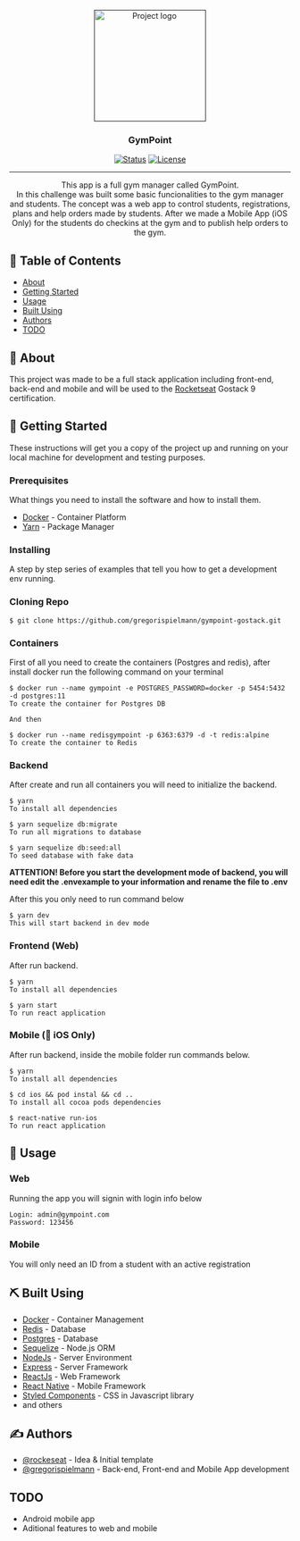 <p align="center">
  <a href="" rel="noopener">
 <img width=200px src="https://github.com/Rocketseat/bootcamp-gostack-desafio-02/raw/master/.github/logo.png" alt="Project logo"></a>
</p>

<h3 align="center">GymPoint</h3>

<div align="center">

[![Status](https://img.shields.io/badge/status-active-success.svg)]()
[![License](https://img.shields.io/badge/license-MIT-blue.svg)](/LICENSE)

</div>

---

<p align="center"> This app is a full gym manager called GymPoint.
<br>
In this challenge was built some basic funcionalities to the gym manager and students.  The concept was a web app to control students, registrations, plans and help orders made by students. After we made a Mobile App (iOS Only) for the students do checkins at the gym and to publish help orders to the gym. 
    <br> 
</p>

## 📝 Table of Contents

- [About](#about)
- [Getting Started](#getting_started)
- [Usage](#usage)
- [Built Using](#built_using)
- [Authors](#authors)
- [TODO](#todo)

## 🧐 About <a name = "about"></a>

This project was made to be a full stack application including front-end, back-end and mobile and will be used to the [Rocketseat](https://github.com/rocketseat) Gostack 9 certification.

## 🏁 Getting Started <a name = "getting_started"></a>

These instructions will get you a copy of the project up and running on your local machine for development and testing purposes.

### Prerequisites

What things you need to install the software and how to install them.

- [Docker](https://www.docker.com/) - Container Platform
- [Yarn](https://yarnpkg.com/lang/en/) - Package Manager

### Installing

A step by step series of examples that tell you how to get a development env running.

### Cloning Repo

```
$ git clone https://github.com/gregorispielmann/gympoint-gostack.git
```

### Containers

First of all you need to create the containers (Postgres and redis), after install docker run the following command on your terminal

```
$ docker run --name gympoint -e POSTGRES_PASSWORD=docker -p 5454:5432 -d postgres:11
To create the container for Postgres DB

And then

$ docker run --name redisgympoint -p 6363:6379 -d -t redis:alpine
To create the container to Redis
```

### Backend

After create and run all containers you will need to initialize the backend.

```
$ yarn
To install all dependencies

$ yarn sequelize db:migrate
To run all migrations to database

$ yarn sequelize db:seed:all
To seed database with fake data
```

**ATTENTION! Before you start the development mode of backend, you will need edit the .envexample to your information and rename the file to .env**

After this you only need to run command below

```
$ yarn dev
This will start backend in dev mode
```

### Frontend (Web)

After run backend.

```
$ yarn
To install all dependencies

$ yarn start
To run react application
```

### Mobile (:apple: iOS Only)

After run backend, inside the mobile folder run commands below.

```
$ yarn
To install all dependencies

$ cd ios && pod instal && cd ..
To install all cocoa pods dependencies

$ react-native run-ios
To run react application
```

## 🎈 Usage <a name="usage"></a>

### Web

Running the app you will signin with login info below

```
Login: admin@gympoint.com
Password: 123456
```

### Mobile

You will only need an ID from a student with an active registration

## ⛏️ Built Using <a name = "built_using"></a>

- [Docker](https://www.docker.com/) - Container Management
- [Redis](https://redis.io/) - Database
- [Postgres](https://www.postgressql.org/) - Database
- [Sequelize](https://sequelize.org/) - Node.js ORM
- [NodeJs](https://nodejs.org/en/) - Server Environment
- [Express](https://expressjs.com/) - Server Framework
- [ReactJs](https://reactjs.org/) - Web Framework
- [React Native](https://react-native.org/) - Mobile Framework
- [Styled Components](https://www.styled-components.com/) - CSS in Javascript library
- and others

## ✍️ Authors <a name = "authors"></a>

- [@rockeseat](https://rocketseat.com.br/bootcamp) - Idea & Initial template
- [@gregorispielmann](https://github.com/gregorispielmann) - Back-end, Front-end and Mobile App development

## TODO <a name="todo"></a>

- Android mobile app
- Aditional features to web and mobile
